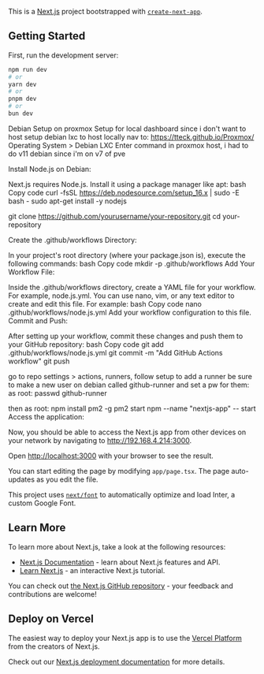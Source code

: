 This is a [Next.js](https://nextjs.org/) project bootstrapped with [`create-next-app`](https://github.com/vercel/next.js/tree/canary/packages/create-next-app).

## Getting Started

First, run the development server:

```bash
npm run dev
# or
yarn dev
# or
pnpm dev
# or
bun dev
```

Debian Setup on proxmox
Setup for local dashboard since i don't want to host
setup debian lxc to host locally nav to:
https://tteck.github.io/Proxmox/
Operating System > Debian LXC
Enter command in proxmox host, i had to do v11 debian since i'm on v7 of pve

Install Node.js on Debian:

Next.js requires Node.js. Install it using a package manager like apt:
bash
Copy code
curl -fsSL https://deb.nodesource.com/setup_16.x | sudo -E bash -
sudo apt-get install -y nodejs

git clone https://github.com/yourusername/your-repository.git
cd your-repository

Create the .github/workflows Directory:

In your project's root directory (where your package.json is), execute the following commands:
bash
Copy code
mkdir -p .github/workflows
Add Your Workflow File:

Inside the .github/workflows directory, create a YAML file for your workflow. For example, node.js.yml.
You can use nano, vim, or any text editor to create and edit this file. For example:
bash
Copy code
nano .github/workflows/node.js.yml
Add your workflow configuration to this file.
Commit and Push:

After setting up your workflow, commit these changes and push them to your GitHub repository:
bash
Copy code
git add .github/workflows/node.js.yml
git commit -m "Add GitHub Actions workflow"
git push

go to repo settings > actions, runners, follow setup to add a runner
be sure to make a new user on debian called github-runner and set a pw for them:
as root: passwd github-runner

then as root:
npm install pm2 -g
pm2 start npm --name "nextjs-app" -- start
Access the application:

Now, you should be able to access the Next.js app from other devices on your network by navigating to http://192.168.4.214:3000.

Open [http://localhost:3000](http://localhost:3000) with your browser to see the result.

You can start editing the page by modifying `app/page.tsx`. The page auto-updates as you edit the file.

This project uses [`next/font`](https://nextjs.org/docs/basic-features/font-optimization) to automatically optimize and load Inter, a custom Google Font.

## Learn More

To learn more about Next.js, take a look at the following resources:

- [Next.js Documentation](https://nextjs.org/docs) - learn about Next.js features and API.
- [Learn Next.js](https://nextjs.org/learn) - an interactive Next.js tutorial.

You can check out [the Next.js GitHub repository](https://github.com/vercel/next.js/) - your feedback and contributions are welcome!

## Deploy on Vercel

The easiest way to deploy your Next.js app is to use the [Vercel Platform](https://vercel.com/new?utm_medium=default-template&filter=next.js&utm_source=create-next-app&utm_campaign=create-next-app-readme) from the creators of Next.js.

Check out our [Next.js deployment documentation](https://nextjs.org/docs/deployment) for more details.
